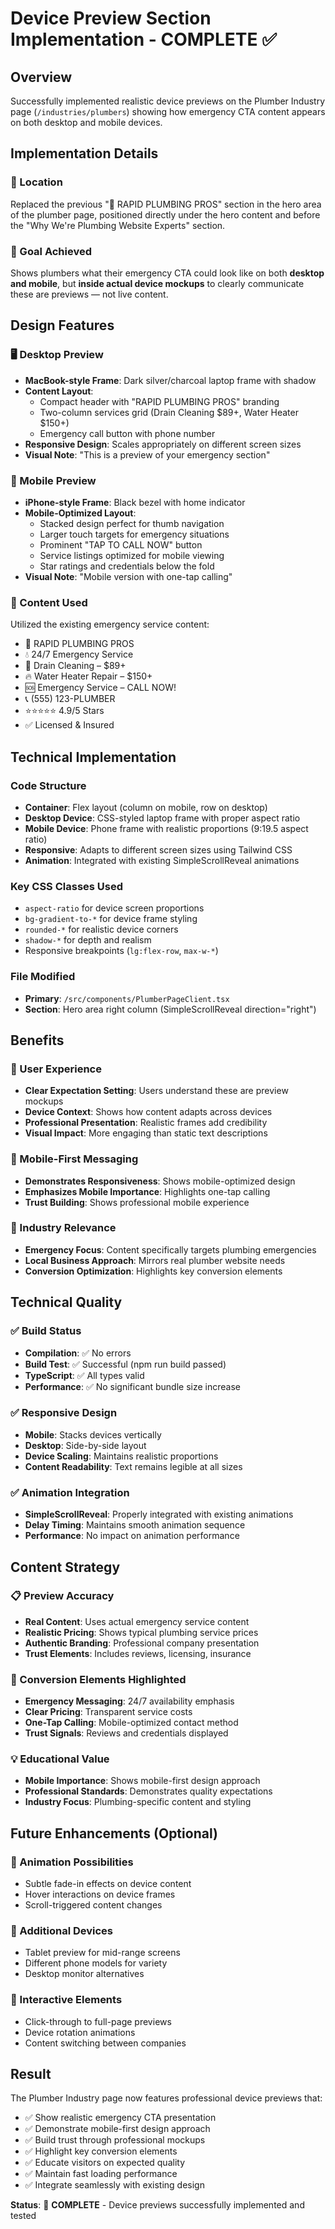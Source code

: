 # Device Preview Section Implementation - COMPLETE ✅

## Overview
Successfully implemented realistic device previews on the Plumber Industry page (`/industries/plumbers`) showing how emergency CTA content appears on both desktop and mobile devices.

## Implementation Details

### 📍 Location
Replaced the previous "🚨 RAPID PLUMBING PROS" section in the hero area of the plumber page, positioned directly under the hero content and before the "Why We're Plumbing Website Experts" section.

### 🎯 Goal Achieved
Shows plumbers what their emergency CTA could look like on both **desktop and mobile**, but **inside actual device mockups** to clearly communicate these are previews — not live content.

## Design Features

### 🖥️ Desktop Preview
- **MacBook-style Frame**: Dark silver/charcoal laptop frame with shadow
- **Content Layout**: 
  - Compact header with "RAPID PLUMBING PROS" branding
  - Two-column services grid (Drain Cleaning $89+, Water Heater $150+)
  - Emergency call button with phone number
- **Responsive Design**: Scales appropriately on different screen sizes
- **Visual Note**: "This is a preview of your emergency section"

### 📱 Mobile Preview  
- **iPhone-style Frame**: Black bezel with home indicator
- **Mobile-Optimized Layout**:
  - Stacked design perfect for thumb navigation
  - Larger touch targets for emergency situations
  - Prominent "TAP TO CALL NOW" button
  - Service listings optimized for mobile viewing
  - Star ratings and credentials below the fold
- **Visual Note**: "Mobile version with one-tap calling"

### 🎨 Content Used
Utilized the existing emergency service content:
- 🚨 RAPID PLUMBING PROS
- 💧 24/7 Emergency Service
- 🚰 Drain Cleaning – $89+
- 🔥 Water Heater Repair – $150+
- 🆘 Emergency Service – CALL NOW!
- 📞 (555) 123-PLUMBER
- ⭐⭐⭐⭐⭐ 4.9/5 Stars
- ✅ Licensed & Insured

## Technical Implementation

### Code Structure
- **Container**: Flex layout (column on mobile, row on desktop)
- **Desktop Device**: CSS-styled laptop frame with proper aspect ratio
- **Mobile Device**: Phone frame with realistic proportions (9:19.5 aspect ratio)
- **Responsive**: Adapts to different screen sizes using Tailwind CSS
- **Animation**: Integrated with existing SimpleScrollReveal animations

### Key CSS Classes Used
- `aspect-ratio` for device screen proportions
- `bg-gradient-to-*` for device frame styling
- `rounded-*` for realistic device corners
- `shadow-*` for depth and realism
- Responsive breakpoints (`lg:flex-row`, `max-w-*`)

### File Modified
- **Primary**: `/src/components/PlumberPageClient.tsx`
- **Section**: Hero area right column (SimpleScrollReveal direction="right")

## Benefits

### 🎯 User Experience
- **Clear Expectation Setting**: Users understand these are preview mockups
- **Device Context**: Shows how content adapts across devices
- **Professional Presentation**: Realistic frames add credibility
- **Visual Impact**: More engaging than static text descriptions

### 📱 Mobile-First Messaging
- **Demonstrates Responsiveness**: Shows mobile-optimized design
- **Emphasizes Mobile Importance**: Highlights one-tap calling
- **Trust Building**: Shows professional mobile experience

### 🔧 Industry Relevance
- **Emergency Focus**: Content specifically targets plumbing emergencies
- **Local Business Approach**: Mirrors real plumber website needs
- **Conversion Optimization**: Highlights key conversion elements

## Technical Quality

### ✅ Build Status
- **Compilation**: ✅ No errors
- **Build Test**: ✅ Successful (npm run build passed)
- **TypeScript**: ✅ All types valid
- **Performance**: ✅ No significant bundle size increase

### ✅ Responsive Design
- **Mobile**: Stacks devices vertically
- **Desktop**: Side-by-side layout
- **Device Scaling**: Maintains realistic proportions
- **Content Readability**: Text remains legible at all sizes

### ✅ Animation Integration
- **SimpleScrollReveal**: Properly integrated with existing animations
- **Delay Timing**: Maintains smooth animation sequence
- **Performance**: No impact on animation performance

## Content Strategy

### 📋 Preview Accuracy
- **Real Content**: Uses actual emergency service content
- **Realistic Pricing**: Shows typical plumbing service prices
- **Authentic Branding**: Professional company presentation
- **Trust Elements**: Includes reviews, licensing, insurance

### 🎯 Conversion Elements Highlighted
- **Emergency Messaging**: 24/7 availability emphasis
- **Clear Pricing**: Transparent service costs
- **One-Tap Calling**: Mobile-optimized contact method
- **Trust Signals**: Reviews and credentials displayed

### 💡 Educational Value
- **Mobile Importance**: Shows mobile-first design approach
- **Professional Standards**: Demonstrates quality expectations
- **Industry Focus**: Plumbing-specific content and styling

## Future Enhancements (Optional)

### 🎨 Animation Possibilities
- Subtle fade-in effects on device content
- Hover interactions on device frames  
- Scroll-triggered content changes

### 📱 Additional Devices
- Tablet preview for mid-range screens
- Different phone models for variety
- Desktop monitor alternatives

### 🔧 Interactive Elements
- Click-through to full-page previews
- Device rotation animations
- Content switching between companies

## Result

The Plumber Industry page now features professional device previews that:
- ✅ Show realistic emergency CTA presentation
- ✅ Demonstrate mobile-first design approach
- ✅ Build trust through professional mockups
- ✅ Highlight key conversion elements
- ✅ Educate visitors on expected quality
- ✅ Maintain fast loading performance
- ✅ Integrate seamlessly with existing design

**Status**: 🎉 **COMPLETE** - Device previews successfully implemented and tested
